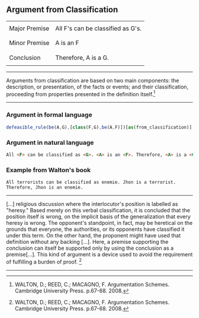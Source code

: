 ## Argument from Classification

<table>
  <tr>
    <td height="40">Major Premise</td>
    <td height="40">All F's can be classified as G's.</td>
  </tr>
  <tr>
    <td height="40">Minor Premise</td>
    <td height="40">A is an F</td>
  </tr>
  <tr>
     <td height="40">Conclusion</td>
     <td height="40">Therefore, A is a G.</td>
  </tr>
</table>

---

Arguments from classification are based on two main components: the description, or presentation, of the facts or events; and their classification, proceeding from properties presented in the definition itself.[^1]

---

### Argument in formal language

```javascript
defeasible_rule(be(A,G),[class(F,G),be(A,F)])[as(from_classification)].
```

### Argument in natural language

```html
All <F> can be classified as <G>. <A> is an <F>. Therefore, <A> is a <G>.
```

### Example from Walton's book
```
All terrorists can be classified as enemie. Jhon is a terrorist. Therefore, Jhon is an enemie.
```
---

[...] religious discussion where the interlocutor's position is labelled as "heresy." Based merely on this verbal classification, it is concluded that the position itself is wrong, on the implicit basis of the generalization that every heresy is wrong. The opponent's standpoint, in fact, may be heretical on the grounds that everyone, the authorities, or its opponents have classified it under this term. On the other hand, the proponent might have used that definition without any backing [...]. Here, a premise supporting the conclusion can itself be supported only by using the conclusion as a premise[...]. This kind of argument is a device used to avoid the requirement of fulfilling a burden of proof. [^1]

---

[^1]: WALTON, D.; REED, C.; MACAGNO, F. Argumentation Schemes. Cambridge University Press. p.67-68. 2008. 
